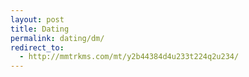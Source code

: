 ```yaml
---
layout: post
title: Dating
permalink: dating/dm/
redirect_to:
  - http://mmtrkms.com/mt/y2b44384d4u233t224q2u234/
---
```

